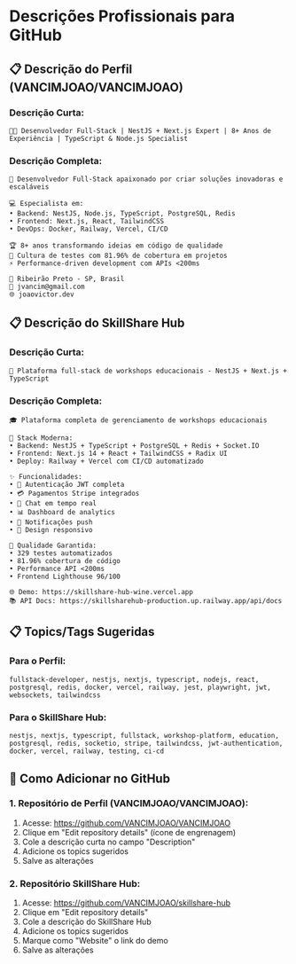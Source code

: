 # Descrições Profissionais para GitHub

## 📋 Descrição do Perfil (VANCIMJOAO/VANCIMJOAO)

### Descrição Curta:

```
👨‍💻 Desenvolvedor Full-Stack | NestJS + Next.js Expert | 8+ Anos de Experiência | TypeScript & Node.js Specialist
```

### Descrição Completa:

```
🚀 Desenvolvedor Full-Stack apaixonado por criar soluções inovadoras e escaláveis

💻 Especialista em:
• Backend: NestJS, Node.js, TypeScript, PostgreSQL, Redis
• Frontend: Next.js, React, TailwindCSS
• DevOps: Docker, Railway, Vercel, CI/CD

🏆 8+ anos transformando ideias em código de qualidade
🧪 Cultura de testes com 81.96% de cobertura em projetos
⚡ Performance-driven development com APIs <200ms

📍 Ribeirão Preto - SP, Brasil
📧 jvancim@gmail.com
🌐 joaovictor.dev
```

## 📋 Descrição do SkillShare Hub

### Descrição Curta:

```
🚀 Plataforma full-stack de workshops educacionais - NestJS + Next.js + TypeScript
```

### Descrição Completa:

```
🎓 Plataforma completa de gerenciamento de workshops educacionais

🔧 Stack Moderna:
• Backend: NestJS + TypeScript + PostgreSQL + Redis + Socket.IO
• Frontend: Next.js 14 + React + TailwindCSS + Radix UI
• Deploy: Railway + Vercel com CI/CD automatizado

✨ Funcionalidades:
• 🔐 Autenticação JWT completa
• 💳 Pagamentos Stripe integrados
• 💬 Chat em tempo real
• 📊 Dashboard de analytics
• 🔔 Notificações push
• 📱 Design responsivo

🧪 Qualidade Garantida:
• 329 testes automatizados
• 81.96% cobertura de código
• Performance API <200ms
• Frontend Lighthouse 96/100

🌐 Demo: https://skillshare-hub-wine.vercel.app
📚 API Docs: https://skillsharehub-production.up.railway.app/api/docs
```

## 📋 Topics/Tags Sugeridas

### Para o Perfil:

```
fullstack-developer, nestjs, nextjs, typescript, nodejs, react, postgresql, redis, docker, vercel, railway, jest, playwright, jwt, websockets, tailwindcss
```

### Para o SkillShare Hub:

```
nestjs, nextjs, typescript, fullstack, workshop-platform, education, postgresql, redis, socketio, stripe, tailwindcss, jwt-authentication, docker, vercel, railway, testing, ci-cd
```

## 🎯 Como Adicionar no GitHub

### 1. Repositório de Perfil (VANCIMJOAO/VANCIMJOAO):

1. Acesse: https://github.com/VANCIMJOAO/VANCIMJOAO
2. Clique em "Edit repository details" (ícone de engrenagem)
3. Cole a descrição curta no campo "Description"
4. Adicione os topics sugeridos
5. Salve as alterações

### 2. Repositório SkillShare Hub:

1. Acesse: https://github.com/VANCIMJOAO/skillshare-hub
2. Clique em "Edit repository details"
3. Cole a descrição do SkillShare Hub
4. Adicione os topics sugeridos
5. Marque como "Website" o link do demo
6. Salve as alterações

```

```
